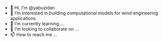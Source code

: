 - 👋 Hi, I’m @yabuzidan
- 👀 I’m interested in building computational models for wind engineering applications
- 🌱 I’m currently learning ...
- 💞️ I’m looking to collaborate on ...
- 📫 How to reach me ...

<!---
yabuzidan/yabuzidan is a ✨ special ✨ repository because its `README.md` (this file) appears on your GitHub profile.
You can click the Preview link to take a look at your changes.
--->
